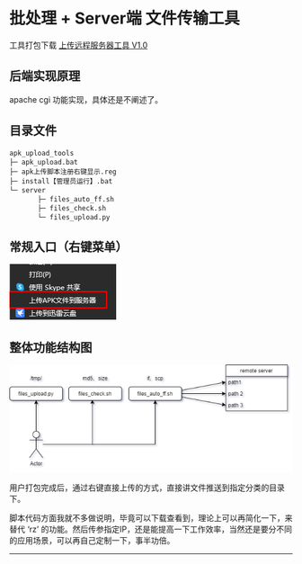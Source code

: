 # 批处理 + Server端 文件传输工具

工具打包下载  [上传远程服务器工具 V1.0](../files/apk_upload_tools.zip)

## 后端实现原理
apache cgi 功能实现，具体还是不阐述了。

## 目录文件
```
apk_upload_tools
├─ apk_upload.bat
├─ apk上传脚本注册右键显示.reg
├─ install【管理员运行】.bat
└─ server
       ├─ files_auto_ff.sh
       ├─ files_check.sh
       └─ files_upload.py
```

## 常规入口（右键菜单）
![2021-05-13_153619.png](\imgs\tools\2021-05-13_153619.png)


## 整体功能结构图 
![apk_upload_tools.png](\imgs\tools\apk_upload_tools.png)

用户打包完成后，通过右键直接上传的方式，直接讲文件推送到指定分类的目录下。

脚本代码方面我就不多做说明，毕竟可以下载查看到，理论上可以再简化一下，来替代 ‘rz’ 的功能。然后传参指定IP，还是能提高一下工作效率，当然还是要分不同的应用场景，可以再自己定制一下，事半功倍。



<hr>

<script src="https://utteranc.es/client.js"
        repo="it-andy-hou/it-andy-hou.github.io"
        issue-term="pathname"
        theme="github-light"
        crossorigin="anonymous"
        async>
</script>
